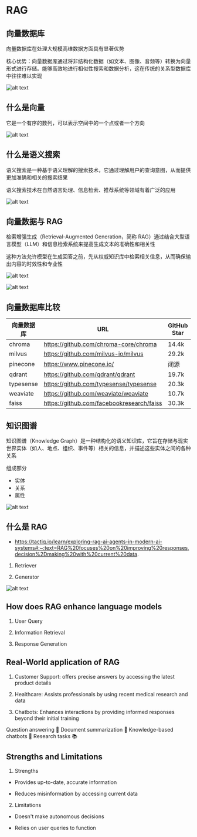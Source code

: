 # RAG

## 向量数据库

向量数据库在处理大规模高维数据方面具有显著优势

核心优势：向量数据库通过将非结构化数据（如文本、图像、音频等）转换为向量形式进行存储。能够高效地进行相似性搜索和数据分析，这在传统的关系型数据库中往往难以实现

![alt text](https://luhengshiwo.github.io/LLMForEverybody/07-%E7%AC%AC%E4%B8%83%E7%AB%A0-Agent/assest/%E5%90%91%E9%87%8F%E6%95%B0%E6%8D%AE%E5%BA%93%E6%8B%A5%E6%8A%B1%E5%A4%A7%E6%A8%A1%E5%9E%8B/0.png)

## 什么是向量

它是一个有序的数列，可以表示空间中的一个点或者一个方向

![alt text](https://luhengshiwo.github.io/LLMForEverybody/07-%E7%AC%AC%E4%B8%83%E7%AB%A0-Agent/assest/%E5%90%91%E9%87%8F%E6%95%B0%E6%8D%AE%E5%BA%93%E6%8B%A5%E6%8A%B1%E5%A4%A7%E6%A8%A1%E5%9E%8B/1.png)

## 什么是语义搜索

语义搜索是一种基于语义理解的搜索技术，它通过理解用户的查询意图，从而提供更加准确和相关的搜索结果

语义搜索技术在自然语言处理、信息检索、推荐系统等领域有着广泛的应用

![alt text](https://luhengshiwo.github.io/LLMForEverybody/07-%E7%AC%AC%E4%B8%83%E7%AB%A0-Agent/assest/%E5%90%91%E9%87%8F%E6%95%B0%E6%8D%AE%E5%BA%93%E6%8B%A5%E6%8A%B1%E5%A4%A7%E6%A8%A1%E5%9E%8B/2.png)

## 向量数据与 RAG

检索增强生成（Retrieval-Augmented Generation，简称 RAG）通过结合大型语言模型（LLM）和信息检索系统来提高生成文本的准确性和相关性

这种方法允许模型在生成回答之前，先从权威知识库中检索相关信息，从而确保输出内容的时效性和专业性

![alt text](https://luhengshiwo.github.io/LLMForEverybody/07-%E7%AC%AC%E4%B8%83%E7%AB%A0-Agent/assest/%E5%90%91%E9%87%8F%E6%95%B0%E6%8D%AE%E5%BA%93%E6%8B%A5%E6%8A%B1%E5%A4%A7%E6%A8%A1%E5%9E%8B/3.PNG)

![alt text](https://luhengshiwo.github.io/LLMForEverybody/07-%E7%AC%AC%E4%B8%83%E7%AB%A0-Agent/assest/%E5%B9%B2%E8%B4%A7%EF%BC%9A%20%E8%90%BD%E5%9C%B0%E4%BC%81%E4%B8%9A%E7%BA%A7RAG%E7%9A%84%E5%AE%9E%E8%B7%B5%E6%8C%87%E5%8D%97/01.png)

## 向量数据库比较

| 向量数据库 | URL | GitHub Star | Language |
|-----------|-----|-------------|----------|
| chroma | https://github.com/chroma-core/chroma | 14.4k | Python |
| milvus | https://github.com/milvus-io/milvus | 29.2k | Go/Python/C++ |
| pinecone | https://www.pinecone.io/ | 闭源 | 无 |
| qdrant | https://github.com/qdrant/qdrant | 19.7k | Rust |
| typesense | https://github.com/typesense/typesense | 20.3k | C++ |
| weaviate | https://github.com/weaviate/weaviate | 10.7k | Go |
| faiss | https://github.com/facebookresearch/faiss | 30.3k | C++/Python/Cuda |

## 知识图谱

知识图谱（Knowledge Graph）是一种结构化的语义知识库，它旨在存储与现实世界实体（如人、地点、组织、事件等）相关的信息，并描述这些实体之间的各种关系

组成部分
- 实体
- 关系
- 属性

![alt text](https://luhengshiwo.github.io/LLMForEverybody/07-%E7%AC%AC%E4%B8%83%E7%AB%A0-Agent/assest/%E6%90%AD%E9%85%8DKnowledge%20Graph%E7%9A%84RAG%E6%9E%B6%E6%9E%84/4.png)

## 什么是 RAG
- https://tactiq.io/learn/exploring-rag-ai-agents-in-modern-ai-systems#:~:text=RAG%20focuses%20on%20improving%20responses,decision%2Dmaking%20with%20current%20data.

1. Retriever

2. Generator

![alt text](https://cdn.prod.website-files.com/61120cb2509e012d40f0b214/673cd655ae97e641b2980962_673cd5cd44e7c12b38c0d0f9_How%2520Does%2520RAG%2520Enhance%2520Language%2520Models_.png)

## How does RAG enhance language models

1. User Query

2. Information Retrieval

3. Response Generation

## Real-World application of RAG

1. Customer Support: offers precise answers by accessing the latest product details

2. Healthcare: Assists professionals by using recent medical research and data

3. Chatbots: Enhances interactions by providing informed responses beyond their initial training

Question answering 🤔
Document summarization 📑
Knowledge-based chatbots 💬
Research tasks 📚

## Strengths and Limitations

1. Strengths

- Provides up-to-date, accurate information

- Reduces misinformation by accessing current data

2. Limitations

- Doesn't make autonomous decisions

- Relies on user queries to function
